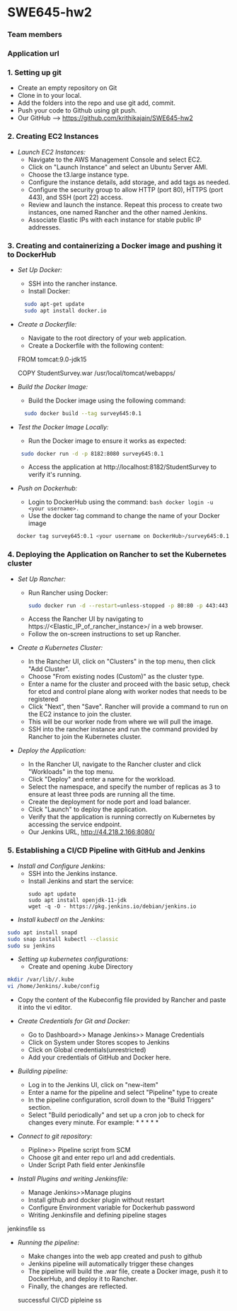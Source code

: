 # SWE645-hw2
### Team members

### Application url


### 1. Setting up git
- Create an empty repository on Git
- Clone in to your local.
- Add the folders into the repo and use git add, commit.
- Push your code to Github using git push.
- Our GitHub --> https://github.com/krithikajain/SWE645-hw2

### 2. Creating EC2 Instances

- *Launch EC2 Instances:*
  - Navigate to the AWS Management Console and select EC2.
  - Click on "Launch Instance" and select an Ubuntu Server AMI.
  - Choose the t3.large instance type.
  - Configure the instance details, add storage, and add tags as needed.
  - Configure the security group to allow HTTP (port 80), HTTPS (port 443), and SSH (port 22) access.
  - Review and launch the instance. Repeat this process to create two instances, one named Rancher and the other named Jenkins.
  - Associate Elastic IPs with each instance for stable public IP addresses.

### 3. Creating and containerizing a Docker image and pushing it to DockerHub 
- *Set Up Docker:*
  - SSH into the rancher instance.
  - Install Docker:
  ```bash
    sudo apt-get update
    sudo apt install docker.io
  ```

- *Create a Dockerfile:*
  - Navigate to the root directory of your web application.
  - Create a Dockerfile with the following content:
    
   FROM tomcat:9.0-jdk15
   
  COPY StudentSurvey.war /usr/local/tomcat/webapps/
    

- *Build the Docker Image:*
  - Build the Docker image using the following command:
  ```bash
    sudo docker build --tag survey645:0.1

- *Test the Docker Image Locally:*
  - Run the Docker image to ensure it works as expected:
   ```bash 
    sudo docker run -d -p 8182:8080 survey645:0.1
   ```
  - Access the application at http://localhost:8182/StudentSurvey to verify it's running.
- *Push on Dockerhub:*
  - Login to DockerHub using the command: ```bash docker login -u <your username>. ```
  - Use the docker tag command to change the name of your Docker image
 ```bash
    docker tag survey645:0.1 <your username on DockerHub>/survey645:0.1
 ```

### 4. Deploying the Application on Rancher to set the Kubernetes cluster

- *Set Up Rancher:*
  - Run Rancher using Docker:
    ```bash
    sudo docker run -d --restart=unless-stopped -p 80:80 -p 443:443 rancher/rancher
    ```
  - Access the Rancher UI by navigating to https://<Elastic_IP_of_rancher_instance>/ in a web browser.
  - Follow the on-screen instructions to set up Rancher.

- *Create a Kubernetes Cluster:*
  - In the Rancher UI, click on "Clusters" in the top menu, then click "Add Cluster".
  - Choose "From existing nodes (Custom)" as the cluster type.
  - Enter a name for the cluster and proceed with the basic setup, check for etcd and control plane along with worker nodes that needs to be registered
  - Click "Next", then "Save". Rancher will provide a command to run on the EC2 instance to join the cluster.
  - This will be our worker node from where we will pull the image.
  - SSH into the rancher instance and run the command provided by Rancher to join the Kubernetes cluster.

- *Deploy the Application:*
  - In the Rancher UI, navigate to the Rancher cluster and click "Workloads" in the top menu.
  - Click "Deploy" and enter a name for the workload.
  - Select the namespace, and specify the number of replicas as 3 to ensure at least three pods are running all the time.
  - Create the deployment for node port and load balancer.
  - Click "Launch" to deploy the application.
  - Verify that the application is running correctly on Kubernetes by accessing the service endpoint.
  - Our Jenkins URL, http://44.218.2.166:8080/ 

### 5. Establishing a CI/CD Pipeline with GitHub and Jenkins

- *Install and Configure Jenkins:*
  - SSH into the Jenkins instance.
  - Install Jenkins and start the service:
    ```
    sudo apt update
    sudo apt install openjdk-11-jdk
    wget -q -O - https://pkg.jenkins.io/debian/jenkins.io
    ```
- *Install kubectl on the Jenkins:*
```bash
sudo apt install snapd
sudo snap install kubectl --classic
sudo su jenkins
```

- *Setting up kubernetes configurations:*
  - Create and opening .kube Directory 
```bash
mkdir /var/lib//.kube
vi /home/Jenkins/.kube/config
```
  - Copy the content of the Kubeconfig file provided by Rancher and paste it into the vi editor.

- *Create Credentials for Git and Docker:*
  - Go to Dashboard>> Manage Jenkins>> Manage Credentials
  - Click on System under Stores scopes to Jenkins
  - Click on Global credentials(unrestricted)
  - Add your credentials of GitHub and Docker here.

- *Building pipeline:*
  - Log in to the Jenkins UI, click on "new-item"
  - Enter a name for the pipeline and select "Pipeline" type to create
  - In the pipeline configuration, scroll down to the "Build Triggers" section.
  - Select "Build periodically" and set up a cron job to check for changes every minute. For example: * * * * *

- *Connect to git repository:*
  - Pipline>> Pipeline script from SCM
  - Choose git and enter repo url and add credentials.
  - Under Script Path field enter Jenkinsfile
 
- *Install Plugins and writing Jenkinsfile:*
  - Manage Jenkins>>Manage plugins
  - Install github and docker plugin without restart
  - Configure Environment variable for Dockerhub password
  - Writing Jenkinsfile and defining pipeline stages

 jenkinsfile ss

- *Running the pipeline:*
  - Make changes into the web app created and push to github
  - Jenkins pipeline will automatically trigger these changes
  - The pipeline will build the .war file, create a Docker image, push it to DockerHub, and deploy it to Rancher.
  - Finally, the changes are reflected.
    
  successful CI/CD pipleine ss

